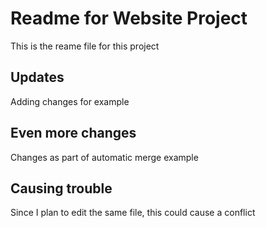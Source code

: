 # Readme for Website Project

This is the reame file for this project

## Updates

Adding changes for example

## Even more changes

Changes as part of automatic merge example

## Causing trouble

Since I plan to edit the same file, this could cause a conflict

